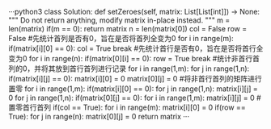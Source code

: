···python3 
class Solution:
    def setZeroes(self, matrix: List[List[int]]) -> None:
        """
        Do not return anything, modify matrix in-place instead.
        """
        m = len(matrix)
        if(m == 0):
            return matrix
        n = len(matrix[0])
        col = False
        row = False
        #先统计首列是否有0，旨在是否将首列全变为0
        for i in range(m):
            if(matrix[i][0] == 0):
                col = True
                break
        #先统计首行是否有0，旨在是否将首行全变为0
        for i in range(n):
            if(matrix[0][i] == 0):
                row = True
                break
        #统计非首行首列的0，并将其放到首行首列进行记录
        for i in range(1,m):
            for j in range(1,n):
                if(matrix[i][j] == 0):
                    matrix[i][0] = 0 
                    matrix[0][j] = 0
        #将非首行首列的矩阵进行置零
        for i in range(1,m):
            if(matrix[i][0] == 0):
                for j in range(1,n):
                    matrix[i][j] = 0
        for j in range(1,n):
            if(matrix[0][j] == 0):
                for i in range(1,m):
                    matrix[i][j] = 0
        #置零首行首列
        if(col == True):
            for i in range(m):
                matrix[i][0] = 0
        if(row == True):
            for j in range(n):
                matrix[0][j] = 0
        return matrix
···
